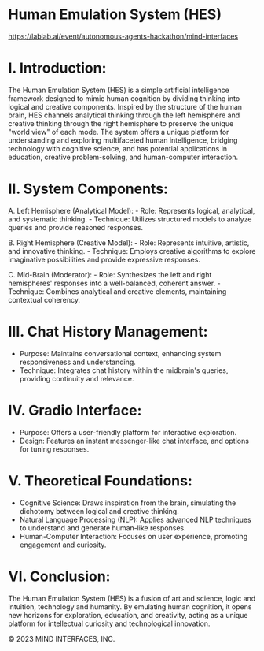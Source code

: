 # Human Emulation System (HES) 

https://lablab.ai/event/autonomous-agents-hackathon/mind-interfaces

# I. Introduction:

   The Human Emulation System (HES) is a simple artificial intelligence framework designed to mimic human cognition by dividing thinking into logical and creative components. Inspired by the structure of the human brain, HES channels analytical thinking through the left hemisphere and creative thinking through the right hemisphere to preserve the unique "world view" of each mode. The system offers a unique platform for understanding and exploring multifaceted human intelligence, bridging technology with cognitive science, and has potential applications in education, creative problem-solving, and human-computer interaction.

# II. System Components:

   A. Left Hemisphere (Analytical Model):
      - Role: Represents logical, analytical, and systematic thinking.
      - Technique: Utilizes structured models to analyze queries and provide reasoned responses.

   B. Right Hemisphere (Creative Model):
      - Role: Represents intuitive, artistic, and innovative thinking.
      - Technique: Employs creative algorithms to explore imaginative possibilities and provide expressive responses.

   C. Mid-Brain (Moderator):
      - Role: Synthesizes the left and right hemispheres' responses into a well-balanced, coherent answer.
      - Technique: Combines analytical and creative elements, maintaining contextual coherency.

# III. Chat History Management:

   - Purpose: Maintains conversational context, enhancing system responsiveness and understanding.
   - Technique: Integrates chat history within the midbrain's queries, providing continuity and relevance.

# IV. Gradio Interface:

   - Purpose: Offers a user-friendly platform for interactive exploration.
   - Design: Features an instant messenger-like chat interface, and options for tuning responses.

# V. Theoretical Foundations:

   - Cognitive Science: Draws inspiration from the brain, simulating the dichotomy between logical and creative thinking.
   - Natural Language Processing (NLP): Applies advanced NLP techniques to understand and generate human-like responses.
   - Human-Computer Interaction: Focuses on user experience, promoting engagement and curiosity.

# VI. Conclusion:

   The Human Emulation System (HES) is a fusion of art and science, logic and intuition, technology and humanity. By emulating human cognition, it opens new horizons for exploration, education, and creativity, acting as a unique platform for intellectual curiosity and technological innovation.

© 2023 MIND INTERFACES, INC.
